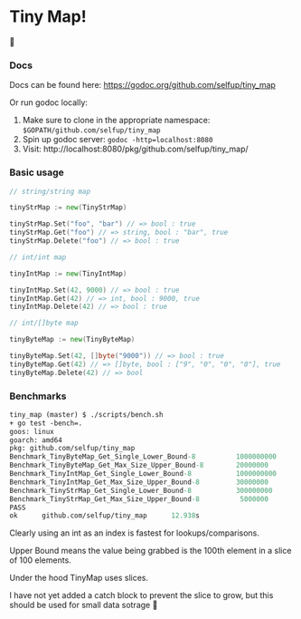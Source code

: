 # Tiny Map!

:tada:

### Docs

Docs can be found here: https://godoc.org/github.com/selfup/tiny_map

Or run godoc locally:

1. Make sure to clone in the appropriate namespace: `$GOPATH/github.com/selfup/tiny_map`
1. Spin up godoc server: `godoc -http=localhost:8080`
1. Visit: http://localhost:8080/pkg/github.com/selfup/tiny_map/

### Basic usage

```go
// string/string map

tinyStrMap := new(TinyStrMap)

tinyStrMap.Set("foo", "bar") // => bool : true
tinyStrMap.Get("foo") // => string, bool : "bar", true
tinyStrMap.Delete("foo") // => bool : true

// int/int map

tinyIntMap := new(TinyIntMap)

tinyIntMap.Set(42, 9000) // => bool : true
tinyIntMap.Get(42) // => int, bool : 9000, true
tinyIntMap.Delete(42) // => bool : true

// int/[]byte map

tinyByteMap := new(TinyByteMap)

tinyByteMap.Set(42, []byte("9000")) // => bool : true
tinyByteMap.Get(42) // => []byte, bool : ["9", "0", "0", "0"], true
tinyByteMap.Delete(42) // => bool
```

### Benchmarks

```ocaml
tiny_map (master) $ ./scripts/bench.sh
+ go test -bench=.
goos: linux
goarch: amd64
pkg: github.com/selfup/tiny_map
Benchmark_TinyByteMap_Get_Single_Lower_Bound-8          1000000000               2.83 ns/op
Benchmark_TinyByteMap_Get_Max_Size_Upper_Bound-8        20000000                85.8 ns/op
Benchmark_TinyIntMap_Get_Single_Lower_Bound-8           1000000000               2.04 ns/op
Benchmark_TinyIntMap_Get_Max_Size_Upper_Bound-8         30000000                46.0 ns/op
Benchmark_TinyStrMap_Get_Single_Lower_Bound-8           300000000                5.08 ns/op
Benchmark_TinyStrMap_Get_Max_Size_Upper_Bound-8          5000000               374 ns/op
PASS
ok      github.com/selfup/tiny_map      12.938s
```

Clearly using an int as an index is fastest for lookups/comparisons.

Upper Bound means the value being grabbed is the 100th element in a slice of 100 elements.

Under the hood TinyMap uses slices.

I have not yet added a catch block to prevent the slice to grow, but this should be used for small data sotrage :pray:
